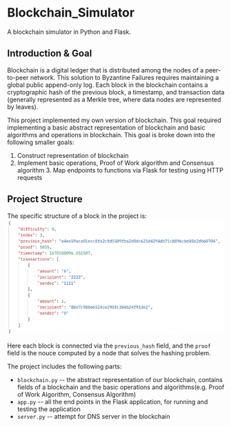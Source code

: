# Blockchain_Simulator
A blockchain simulator in Python and Flask.

## Introduction & Goal

Blockchain is a digital ledger that is distributed among the nodes of a peer-to-peer network. This solution to Byzantine Failures requires maintaining a global public append-only log. Each block in the blockchain contains a cryptographic hash of the previous block, a timestamp, and transaction data (generally represented as a Merkle tree, where data nodes are represented by leaves).

This project implemented my own version of blockchain. This goal required implementing a basic abstract representation of blockchain and basic algorithms and operations in blockchain. This goal is broke down into the following smaller goals:

1. Construct representation of blockchain
2. Implement basic operations, Proof of Work algorithm and Consensus algorithm 3. Map endpoints to functions via Flask for testing using HTTP requests



## Project Structure

The specific structure of a block in the project is:<img src="https://github.com/Tianhao-Li/Blockchain_Simulator/blob/main/Block%20Structure.png">

Here each block is connected via the `previous_hash` field, and the `proof` field is the nouce computed by a node that solves the hashing problem.

The project includes the following parts:

- `blockchain.py` -- the abstract representation of our blockchain, contains fields of a blockchain and the basic operations and algorithms(e.g. Proof of Work Algorithm, Consensus Algorithm)
- `app.py` -- all the end points in the Flask application, for running and testing the application
- `server.py` -- attempt for DNS server in the blockchain


